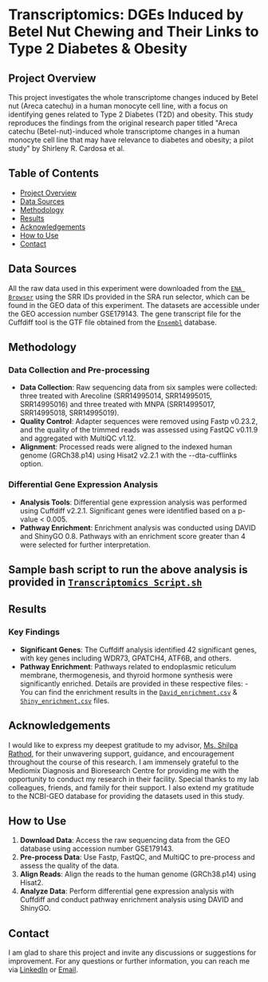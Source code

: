 # Transcriptomics: DGEs Induced by Betel Nut Chewing and Their Links to Type 2 Diabetes & Obesity

## Project Overview

This project investigates the whole transcriptome changes induced by Betel nut (Areca catechu) in a human monocyte cell line, with a focus on identifying genes related to Type 2 Diabetes (T2D) and obesity. This study reproduces the findings from the original research paper titled "Areca catechu (Betel-nut)-induced whole transcriptome changes in a human monocyte cell line that may have relevance to diabetes and obesity; a pilot study" by Shirleny R. Cardosa et al.

## Table of Contents

- [Project Overview](#project-overview)
- [Data Sources](#data-sources)
- [Methodology](#methodology)
- [Results](#results)
- [Acknowledgements](#acknowledgements)
- [How to Use](#how-to-use)
- [Contact](#contact)

## Data Sources

All the raw data used in this experiment were downloaded from the [`ENA Browser`](https://www.ebi.ac.uk/ena/browser/home) using the SRR IDs provided in the SRA run selector, which can be found in the GEO data of this experiment. The datasets are accessible under the GEO accession number GSE179143. The gene transcript file for the Cuffdiff tool is the GTF file obtained from the [`Ensembl`](https://ftp.ensembl.org/pub/release-112/gtf/homo_sapiens/Homo_sapiens.GRCh38.112.gtf.gz) database.

## Methodology

### Data Collection and Pre-processing

- **Data Collection**: Raw sequencing data from six samples were collected: three treated with Arecoline (SRR14995014, SRR14995015, SRR14995016) and three treated with MNPA (SRR14995017, SRR14995018, SRR14995019).
- **Quality Control**: Adapter sequences were removed using Fastp v0.23.2, and the quality of the trimmed reads was assessed using FastQC v0.11.9 and aggregated with MultiQC v1.12.
- **Alignment**: Processed reads were aligned to the indexed human genome (GRCh38.p14) using Hisat2 v2.2.1 with the --dta-cufflinks option.

### Differential Gene Expression Analysis

- **Analysis Tools**: Differential gene expression analysis was performed using Cuffdiff v2.2.1. Significant genes were identified based on a p-value < 0.005.
- **Pathway Enrichment**: Enrichment analysis was conducted using DAVID and ShinyGO 0.8. Pathways with an enrichment score greater than 4 were selected for further interpretation. 
## Sample bash script to run the above analysis is provided in [`Transcriptomics_Script.sh`](/Transcriptomics_Script.sh) 
## Results

### Key Findings

- **Significant Genes**: The Cuffdiff analysis identified 42 significant genes, with key genes including WDR73, GPATCH4, ATF6B, and others.
- **Pathway Enrichment**: Pathways related to endoplasmic reticulum membrane, thermogenesis, and thyroid hormone synthesis were significantly enriched. Details are provided in these respective files: - You can find the enrichment results in the [`David_enrichment.csv`](/David_enrichment.csv) & [`Shiny_enrichment.csv`](/Shiny_enrichment.csv) files.

## Acknowledgements

I would like to express my deepest gratitude to my advisor, [Ms. Shilpa Rathod](https://github.com/ShilpaRathod-BIO), for their unwavering support, guidance, and encouragement throughout the course of this research. I am immensely grateful to the Mediomix Diagnosis and Bioresearch Centre for providing me with the opportunity to conduct my research in their facility. Special thanks to my lab colleagues, friends, and family for their support. I also extend my gratitude to the NCBI-GEO database for providing the datasets used in this study.

## How to Use

1. **Download Data**: Access the raw sequencing data from the GEO database using accession number GSE179143.
2. **Pre-process Data**: Use Fastp, FastQC, and MultiQC to pre-process and assess the quality of the data.
3. **Align Reads**: Align the reads to the human genome (GRCh38.p14) using Hisat2.
4. **Analyze Data**: Perform differential gene expression analysis with Cuffdiff and conduct pathway enrichment analysis using DAVID and ShinyGO.

## Contact
I am glad to share this project and invite any discussions or suggestions for improvement.
For any questions or further information, you can reach me via [LinkedIn](www.linkedin.com/in/ajayashettigar/) or [Email](ajshettigar1253@gmail.com).
